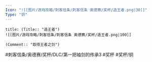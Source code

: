 ```yaml
---
Icon: "![[图片/游戏攻略/刺客信条/刺客信条 奥德赛/奖杯/造王者.png|30]]"
Type: "铜"
---
```

```ad-common-bronze-trophy
title: (Title:: "造王者")
![[图片/游戏攻略/刺客信条/刺客信条 奥德赛/奖杯/造王者.png|100]]

(Comment:: "取得王者之剑")
```

#刺客信条/奥德赛/奖杯/DLC/第一把袖剑的传承3 #奖杯 #奖杯/铜
